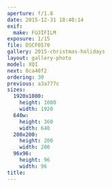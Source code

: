 ```yaml
---
aperture: f/1.8
date: 2015-12-31 18:40:14
exif:
  make: FUJIFILM
exposure: 1/15
file: DSCF0570
gallery: 2015-christmas-holidays
layout: gallery-photo
model: XQ1
next: 0ca40f2
ordering: 30
previous: a3a777c
sizes:
  1920x1080:
    height: 1080
    width: 1920
  640w:
    height: 360
    width: 640
  200x200:
    height: 200
    width: 200
  96x96:
    height: 96
    width: 96
title: 
---
```

